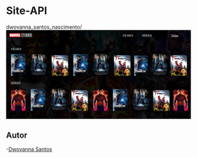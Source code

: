 # Site-API

dwovanna_santos_nascimento/
![](./img/readme.png)

## Autor
-[Dwovanna Santos](https://github.com/dwovanna)